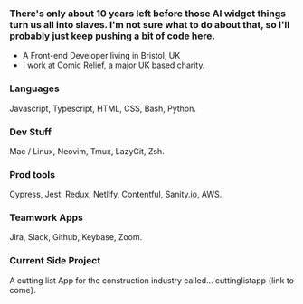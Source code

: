 ### There's only about 10 years left before those AI widget things turn us all into slaves. I'm not sure what to do about that, so I'll probably just keep pushing a bit of code here.

- A Front-end Developer living in Bristol, UK
- I work at Comic Relief, a major UK based charity.

### Languages
Javascript, Typescript, HTML, CSS, Bash, Python.

### Dev Stuff
Mac / Linux, Neovim, Tmux, LazyGit, Zsh.

### Prod tools
Cypress, Jest, Redux, Netlify, Contentful, Sanity.io, AWS.

### Teamwork Apps
Jira, Slack, Github, Keybase, Zoom.

### Current Side Project
A cutting list App for the construction industry called... cuttinglistapp {link to come}.

